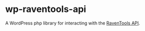 # wp-raventools-api
A WordPress php library for interacting with the [RavenTools API](https://api.raventools.com/docs/).
